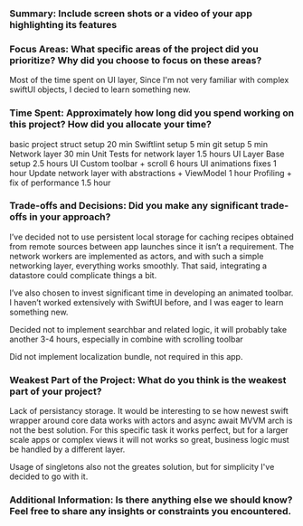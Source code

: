 ### Summary: Include screen shots or a video of your app highlighting its features




### Focus Areas: What specific areas of the project did you prioritize? Why did you choose to focus on these areas?

Most of the time spent on UI layer, Since I'm not very familiar with complex swiftUI objects, I decied to learn something new. 

### Time Spent: Approximately how long did you spend working on this project? How did you allocate your time?

basic project struct setup      20 min
Swiftlint setup                 5 min 
git setup                       5 min
Network layer                   30 min 
Unit Tests for network layer    1.5 hours 
UI Layer Base setup             2.5 hours
UI Custom toolbar + scroll      6 hours 
UI animations fixes             1 hour
Update network layer 
with abstractions + ViewModel   1 hour 
Profiling + fix of performance  1.5 hour
                       

### Trade-offs and Decisions: Did you make any significant trade-offs in your approach?

I’ve decided not to use persistent local storage for caching recipes obtained from remote sources between app launches since it isn’t a requirement. The network workers are implemented as actors, and with such a simple networking layer, everything works smoothly. That said, integrating a datastore could complicate things a bit.

I’ve also chosen to invest significant time in developing an animated toolbar. I haven’t worked extensively with SwiftUI before, and I was eager to learn something new.

Decided not to implement searchbar and related logic, it will probably take another 3-4 hours, especially in combine with scrolling toolbar

Did not implement localization bundle, not required in this app. 

### Weakest Part of the Project: What do you think is the weakest part of your project?

Lack of persistancy storage. It would be interesting to se how newest swift wrapper around core data works with actors and async await 
MVVM arch is not the best solution. For this specific task it works perfect, but for a larger scale apps or complex views it will not works so great, business logic must be handled by a different layer. 

Usage of singletons also not the greates solution, but for simplicity I've decided to go with it. 

### Additional Information: Is there anything else we should know? Feel free to share any insights or constraints you encountered.
